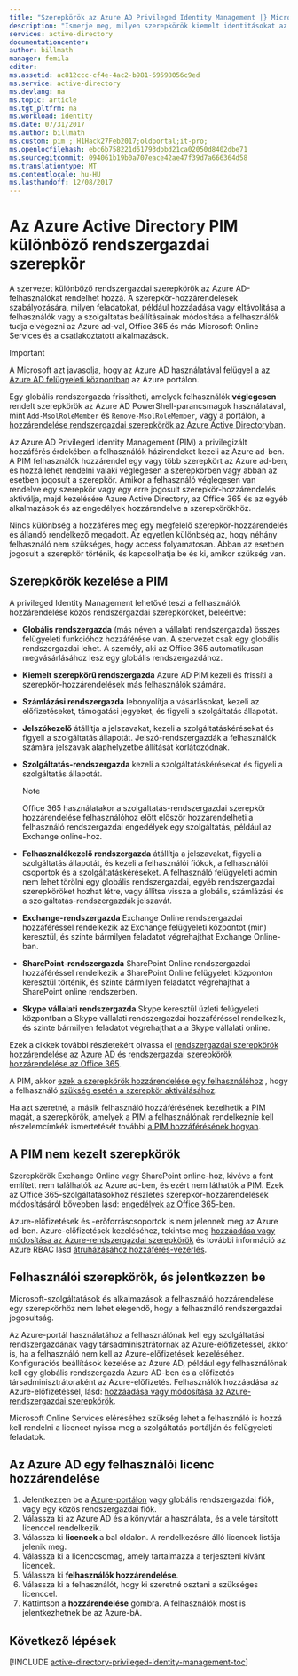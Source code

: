 ```yaml
---
title: "Szerepkörök az Azure AD Privileged Identity Management |} Microsoft Docs"
description: "Ismerje meg, milyen szerepkörök kiemelt identitásokat az Azure Privileged Identity Management bővítmény használhatók."
services: active-directory
documentationcenter: 
author: billmath
manager: femila
editor: 
ms.assetid: ac812ccc-cf4e-4ac2-b981-69598056c9ed
ms.service: active-directory
ms.devlang: na
ms.topic: article
ms.tgt_pltfrm: na
ms.workload: identity
ms.date: 07/31/2017
ms.author: billmath
ms.custom: pim ; H1Hack27Feb2017;oldportal;it-pro;
ms.openlocfilehash: ebc6b758221d61793dbbd21ca02050d8402dbe71
ms.sourcegitcommit: 094061b19b0a707eace42ae47f39d7a666364d58
ms.translationtype: MT
ms.contentlocale: hu-HU
ms.lasthandoff: 12/08/2017
---
```

# <a name="different-administrative-role-in-azure-active-directory-pim"></a>Az Azure Active Directory PIM különböző rendszergazdai szerepkör
<!-- **PLACEHOLDER: Need description of how this works. Azure PIM uses roles from MSODS objects.**-->

A szervezet különböző rendszergazdai szerepkörök az Azure AD-felhasználókat rendelhet hozzá. A szerepkör-hozzárendelések szabályozására, milyen feladatokat, például hozzáadása vagy eltávolítása a felhasználók vagy a szolgáltatás beállításainak módosítása a felhasználók tudja elvégezni az Azure ad-val, Office 365 és más Microsoft Online Services és a csatlakoztatott alkalmazások.  

> [!IMPORTANT]
> A Microsoft azt javasolja, hogy az Azure AD használatával felügyel a [az Azure AD felügyeleti központban](https://aad.portal.azure.com) az Azure portálon.

Egy globális rendszergazda frissítheti, amelyek felhasználók **véglegesen** rendelt szerepkörök az Azure AD PowerShell-parancsmagok használatával, mint `Add-MsolRoleMember` és `Remove-MsolRoleMember`, vagy a portálon, a [hozzárendelése rendszergazdai szerepkörök az Azure Active Directoryban](active-directory-assign-admin-roles-azure-portal.md).

Az Azure AD Privileged Identity Management (PIM) a privilegizált hozzáférés érdekében a felhasználók házirendeket kezeli az Azure ad-ben. A PIM felhasználók hozzárendel egy vagy több szerepkört az Azure ad-ben, és hozzá lehet rendelni valaki véglegesen a szerepkörben vagy abban az esetben jogosult a szerepkör. Amikor a felhasználó véglegesen van rendelve egy szerepkör vagy egy erre jogosult szerepkör-hozzárendelés aktiválja, majd kezelésére Azure Active Directory, az Office 365 és az egyéb alkalmazások és az engedélyek hozzárendelve a szerepkörökhöz.

Nincs különbség a hozzáférés meg egy megfelelő szerepkör-hozzárendelés és állandó rendelkező megadott. Az egyetlen különbség az, hogy néhány felhasználó nem szükséges, hogy access folyamatosan. Abban az esetben jogosult a szerepkör történik, és kapcsolhatja be és ki, amikor szükség van.

## <a name="roles-managed-in-pim"></a>Szerepkörök kezelése a PIM
A privileged Identity Management lehetővé teszi a felhasználók hozzárendelése közös rendszergazdai szerepköröket, beleértve:

* **Globális rendszergazda** (más néven a vállalati rendszergazda) összes felügyeleti funkcióhoz hozzáférése van. A szervezet csak egy globális rendszergazdai lehet. A személy, aki az Office 365 automatikusan megvásárlásához lesz egy globális rendszergazdához.
* **Kiemelt szerepkörű rendszergazda** Azure AD PIM kezeli és frissíti a szerepkör-hozzárendelések más felhasználók számára.  
* **Számlázási rendszergazda** lebonyolítja a vásárlásokat, kezeli az előfizetéseket, támogatási jegyeket, és figyeli a szolgáltatás állapotát.
* **Jelszókezelő** átállítja a jelszavakat, kezeli a szolgáltatáskérésekat és figyeli a szolgáltatás állapotát. Jelszó-rendszergazdák a felhasználók számára jelszavak alaphelyzetbe állítását korlátozódnak.
* **Szolgáltatás-rendszergazda** kezeli a szolgáltatáskérésekat és figyeli a szolgáltatás állapotát.
  
  > [!NOTE]
  > Office 365 használatakor a szolgáltatás-rendszergazdai szerepkör hozzárendelése felhasználóhoz előtt először hozzárendelheti a felhasználó rendszergazdai engedélyek egy szolgáltatás, például az Exchange online-hoz.
  > 
  > 
* **Felhasználókezelő rendszergazda** átállítja a jelszavakat, figyeli a szolgáltatás állapotát, és kezeli a felhasználói fiókok, a felhasználói csoportok és a szolgáltatáskéréseket. A felhasználó felügyeleti admin nem lehet törölni egy globális rendszergazdai, egyéb rendszergazdai szerepköröket hozhat létre, vagy állítsa vissza a globális, számlázási és a szolgáltatás-rendszergazdák jelszavát.
* **Exchange-rendszergazda** Exchange Online rendszergazdai hozzáféréssel rendelkezik az Exchange felügyeleti központot (min) keresztül, és szinte bármilyen feladatot végrehajthat Exchange Online-ban.
* **SharePoint-rendszergazda** SharePoint Online rendszergazdai hozzáféréssel rendelkezik a SharePoint Online felügyeleti központon keresztül történik, és szinte bármilyen feladatot végrehajthat a SharePoint online rendszerben.
* **Skype vállalati rendszergazda** Skype keresztül üzleti felügyeleti központban a Skype vállalati rendszergazdai hozzáféréssel rendelkezik, és szinte bármilyen feladatot végrehajthat a a Skype vállalati online.

Ezek a cikkek további részletekért olvassa el [rendszergazdai szerepkörök hozzárendelése az Azure AD](active-directory-assign-admin-roles-azure-portal.md) és [rendszergazdai szerepkörök hozzárendelése az Office 365](https://support.office.com/article/Assigning-admin-roles-in-Office-365-eac4d046-1afd-4f1a-85fc-8219c79e1504).

<!--**PLACEHOLDER: The above article may not be the one we want since PIM gets roles from places other that Office 365**-->


A PIM, akkor [ezek a szerepkörök hozzárendelése egy felhasználóhoz](active-directory-privileged-identity-management-how-to-add-role-to-user.md) , hogy a felhasználó [szükség esetén a szerepkör aktiválásához](active-directory-privileged-identity-management-how-to-activate-role.md).

Ha azt szeretné, a másik felhasználó hozzáférésének kezelhetik a PIM magát, a szerepkörök, amelyek a PIM a felhasználónak rendelkeznie kell részelemcímkék ismertetését további [a PIM hozzáférésének hogyan](active-directory-privileged-identity-management-how-to-give-access-to-pim.md).

<!-- ## The PIM Security Administrator Role **PLACEHOLDER: Need description of the Security Administrator role.**-->

## <a name="roles-not-managed-in-pim"></a>A PIM nem kezelt szerepkörök
Szerepkörök Exchange Online vagy SharePoint online-hoz, kivéve a fent említett nem találhatók az Azure ad-ben, és ezért nem láthatók a PIM. Ezek az Office 365-szolgáltatásokhoz részletes szerepkör-hozzárendelések módosításáról bővebben lásd: [engedélyek az Office 365-ben](https://support.office.com/article/Permissions-in-Office-365-da585eea-f576-4f55-a1e0-87090b6aaa9d).

Azure-előfizetések és -erőforráscsoportok is nem jelennek meg az Azure ad-ben. Azure-előfizetések kezeléséhez, tekintse meg [hozzáadása vagy módosítása az Azure-rendszergazdai szerepkörök](../billing/billing-add-change-azure-subscription-administrator.md) és további információ az Azure RBAC lásd [átruházásához hozzáférés-vezérlés](role-based-access-control-configure.md).

<!--**The above links might be replaced by ones that are from within this documentation repository **-->


## <a name="user-roles-and-signing-in"></a>Felhasználói szerepkörök, és jelentkezzen be
Microsoft-szolgáltatások és alkalmazások a felhasználó hozzárendelése egy szerepkörhöz nem lehet elegendő, hogy a felhasználó rendszergazdai jogosultság.

Az Azure-portál használatához a felhasználónak kell egy szolgáltatási rendszergazdának vagy társadminisztrátornak az Azure-előfizetéssel, akkor is, ha a felhasználó nem kell az Azure-előfizetések kezeléséhez.  Konfigurációs beállítások kezelése az Azure AD, például egy felhasználónak kell egy globális rendszergazda Azure AD-ben és a előfizetés társadminisztrátoraként az Azure-előfizetés.  Felhasználók hozzáadása az Azure-előfizetéssel, lásd: [hozzáadása vagy módosítása az Azure-rendszergazdai szerepkörök](../billing/billing-add-change-azure-subscription-administrator.md).

Microsoft Online Services eléréséhez szükség lehet a felhasználó is hozzá kell rendelni a licencet nyissa meg a szolgáltatás portálján és felügyeleti feladatok.

## <a name="assign-a-license-to-a-user-in-azure-ad"></a>Az Azure AD egy felhasználói licenc hozzárendelése
1. Jelentkezzen be a [Azure-portálon](http://portal.azure.com) vagy globális rendszergazdai fiók, vagy egy közös rendszergazdai fiók.
3. Válassza ki az Azure AD és a könyvtár a használata, és a vele társított licenccel rendelkezik.
4. Válassza ki **licencek** a bal oldalon. A rendelkezésre álló licencek listája jelenik meg.
5. Válassza ki a licenccsomag, amely tartalmazza a terjeszteni kívánt licencek.
6. Válassza ki **felhasználók hozzárendelése**.
7. Válassza ki a felhasználót, hogy ki szeretné osztani a szükséges licenccel.
8. Kattintson a **hozzárendelése** gombra.  A felhasználók most is jelentkezhetnek be az Azure-bA.

<!--Every topic should have next steps and links to the next logical set of content to keep the customer engaged-->
## <a name="next-steps"></a>Következő lépések
[!INCLUDE [active-directory-privileged-identity-management-toc](../../includes/active-directory-privileged-identity-management-toc.md)]

